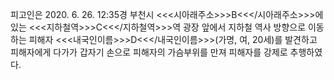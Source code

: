 피고인은 2020. 6. 26. 12:35경 부천시 <<<시아래주소>>>B<<</시아래주소>>>에 있는 <<<지하철역>>>C<<</지하철역>>>역 광장 앞에서 지하철 역사 방향으로 이동하는 피해자 <<<내국인이름>>>D<<</내국인이름>>>(가명, 여, 20세)를 발견하고 피해자에게 다가가 갑자기 손으로 피해자의 가슴부위를 만져 피해자를 강제로 추행하였다.